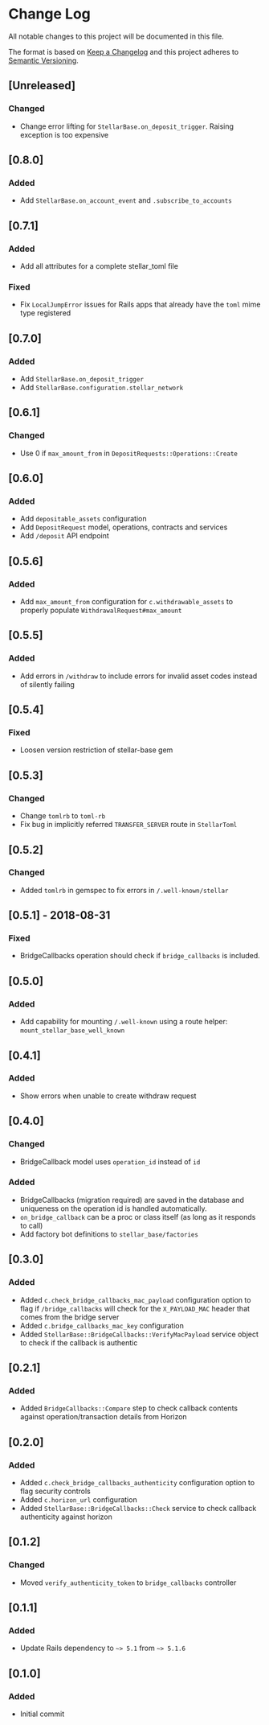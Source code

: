 # Change Log
All notable changes to this project will be documented in this file.

The format is based on [Keep a Changelog](http://keepachangelog.com/)
and this project adheres to [Semantic Versioning](http://semver.org/).

## [Unreleased]
### Changed
- Change error lifting for `StellarBase.on_deposit_trigger`. Raising exception is too expensive

## [0.8.0]
### Added
- Add `StellarBase.on_account_event` and `.subscribe_to_accounts`

## [0.7.1]
### Added
- Add all attributes for a complete stellar_toml file

### Fixed
- Fix `LocalJumpError` issues for Rails apps that already have the `toml` mime type registered

## [0.7.0]
### Added
- Add `StellarBase.on_deposit_trigger`
- Add `StellarBase.configuration.stellar_network`

## [0.6.1]
### Changed
- Use 0 if `max_amount_from` in `DepositRequests::Operations::Create`

## [0.6.0]
### Added
- Add `depositable_assets` configuration
- Add `DepositRequest` model, operations, contracts and services
- Add `/deposit` API endpoint

## [0.5.6]
### Added
- Add `max_amount_from` configuration for `c.withdrawable_assets` to properly populate `WithdrawalRequest#max_amount`

## [0.5.5]
### Added
- Add errors in `/withdraw` to include errors for invalid asset codes instead of silently failing

## [0.5.4]
### Fixed
- Loosen version restriction of stellar-base gem

## [0.5.3]
### Changed
- Change `tomlrb` to `toml-rb`
- Fix bug in implicitly referred `TRANSFER_SERVER` route in `StellarToml`

## [0.5.2]
### Changed
- Added `tomlrb` in gemspec to fix errors in `/.well-known/stellar`

## [0.5.1] - 2018-08-31
### Fixed
- BridgeCallbacks operation should check if `bridge_callbacks` is included.

## [0.5.0]
### Added
- Add capability for mounting `/.well-known` using a route helper: `mount_stellar_base_well_known`

## [0.4.1]
### Added
- Show errors when unable to create withdraw request

## [0.4.0]
### Changed
- BridgeCallback model uses `operation_id` instead of `id`

### Added
- BridgeCallbacks (migration required) are saved in the database and uniqueness on the operation id is handled automatically.
- `on_bridge_callback` can be a proc or class itself (as long as it responds to call)
- Add factory bot definitions to `stellar_base/factories`

## [0.3.0]
### Added
- Added `c.check_bridge_callbacks_mac_payload` configuration option to flag if `/bridge_callbacks` will check for the `X_PAYLOAD_MAC` header that comes from the bridge server
- Added `c.bridge_callbacks_mac_key` configuration
- Added `StellarBase::BridgeCallbacks::VerifyMacPayload` service object to check if the callback is authentic

## [0.2.1]
### Added
- Added `BridgeCallbacks::Compare` step to check callback contents against operation/transaction details from Horizon

## [0.2.0]
### Added
- Added `c.check_bridge_callbacks_authenticity` configuration option to flag security controls
- Added `c.horizon_url` configuration
- Added `StellarBase::BridgeCallbacks::Check` service to check callback authenticity against horizon

## [0.1.2]
### Changed
- Moved `verify_authenticity_token` to `bridge_callbacks` controller

## [0.1.1]
### Added
- Update Rails dependency to `~> 5.1` from `~> 5.1.6`

## [0.1.0]
### Added
- Initial commit



